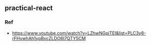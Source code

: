 ## practical-react

### Ref

-   https://www.youtube.com/watch?v=LZhwNGpiTEI&list=PLC3y8-rFHvwhAh1ypBvcZLDO6I7QTY5CM
